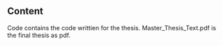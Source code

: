 ## Content

Code contains the code writtien for the thesis. Master_Thesis_Text.pdf is the final thesis as pdf.
